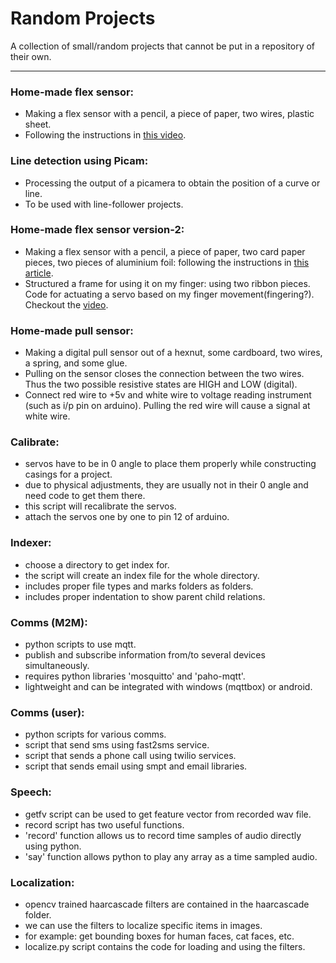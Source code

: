 # Random Projects

A collection of small/random projects that cannot be put in a repository of their own.
***

### Home-made flex sensor:
* Making a flex sensor with a pencil, a piece of paper, two wires, plastic sheet.
* Following the instructions in [this video](https://www.youtube.com/watch?v=SJNYbSpvlP8&t=2s).

### Line detection using Picam:
* Processing the output of a picamera to obtain the position of a curve or line.
* To be used with line-follower projects.

### Home-made flex sensor version-2:
* Making a flex sensor with a pencil, a piece of paper, two card paper pieces, two pieces of aluminium foil: following the instructions in [this article](https://www.instructables.com/How-to-Make-FLEX-Sensor-at-Home-DIY-Flex-Sensor/).
* Structured a frame for using it on my finger: using two ribbon pieces. Code for actuating a servo based on my finger movement(fingering?). Checkout the [video](https://github.com/Roboramv2/Random-projects/blob/main/3_flexv2/v2demo.mp4).

### Home-made pull sensor:
* Making a digital pull sensor out of a hexnut, some cardboard, two wires, a spring, and some glue. 
* Pulling on the sensor closes the connection between the two wires. Thus the two possible resistive states are HIGH and LOW (digital).
* Connect red wire to +5v and white wire to voltage reading instrument (such as i/p pin on arduino). Pulling the red wire will cause a signal at white wire.

### Calibrate:
* servos have to be in 0 angle to place them properly while constructing casings for a project.
* due to physical adjustments, they are usually not in their 0 angle and need code to get them there.
* this script will recalibrate the servos. 
* attach the servos one by one to pin 12 of arduino.

### Indexer:
* choose a directory to get index for.
* the script will create an index file for the whole directory.
* includes proper file types and marks folders as folders.
* includes proper indentation to show parent child relations.

### Comms (M2M):
* python scripts to use mqtt.
* publish and subscribe information from/to several devices simultaneously.
* requires python libraries 'mosquitto' and 'paho-mqtt'.
* lightweight and can be integrated with windows (mqttbox) or android.

### Comms (user):
* python scripts for various comms.
* script that send sms using fast2sms service.
* script that sends a phone call using twilio services.
* script that sends email using smpt and email libraries.

### Speech:
* getfv script can be used to get feature vector from recorded wav file.
* record script has two useful functions.
* 'record' function allows us to record time samples of audio directly using python.
* 'say' function allows python to play any array as a time sampled audio.

### Localization:
* opencv trained haarcascade filters are contained in the haarcascade folder.
* we can use the filters to localize specific items in images.
* for example: get bounding boxes for human faces, cat faces, etc.
* localize.py script contains the code for loading and using the filters.
